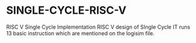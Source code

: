 # SINGLE-CYCLE-RISC-V
RISC V Single Cycle Implementation
RISC V design of SIngle Cycle 
IT runs 13 basic instruction which are mentioned on the logisim file.
